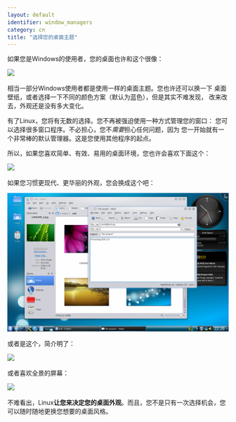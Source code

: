 ```yaml
---
layout: default
identifier: window_managers
category: cn
title: "选择您的桌面主题"
---
```


如果您是Windows的使用者，您的桌面也许和这个很像：

<img src="/img/windows_vista.jpg" />

相当一部分Windows使用者都是使用一样的桌面主题。您也许还可以换一下
桌面壁纸，或者选择一下不同的颜色方案（默认为蓝色），但是其实不难发现，
改来改去，外观还是没有多大变化。

有了Linux，您将有无数的选择。您不再被强迫使用一种方式管理您的窗口：
您可以选择很多窗口程序。不必担心，您不<i>需要</i>担心任何问题，因为
您一开始就有一个非常棒的默认管理器。这是您使用其他程序的起点。

所以，如果您喜欢简单、有效、易用的桌面环境，您也许会喜欢下面这个：

<img src="/img/ubuntu.jpg"/>

如果您习惯更现代、更华丽的外观，您会换成这个吧：

<img src="/img/kde.png" />

或者是这个，简介明了：

<img src="/img/xfce.jpg" />

或者喜欢全景的屏幕：

<img src="/img/wm.jpg" />

不难看出，Linux<b>让您来决定您的桌面外观</b>。而且，您不是只有一次选择机会，您可以随时随地更换您想要的桌面风格。




